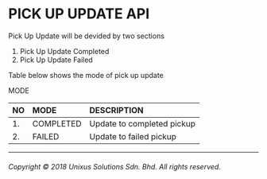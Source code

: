 # PICK UP UPDATE API

Pick Up Update will be devided by two sections

1. Pick Up Update Completed
2. Pick Up Update Failed

Table below shows the mode of pick up update

MODE

| NO | MODE | DESCRIPTION |
| :--- | :--- | :--- |
| 1. | COMPLETED | Update to completed pickup |
| 2. | FAILED | Update to failed pickup |

---

###### Copyright © 2018 Unixus Solutions Sdn. Bhd. All rights reserved.



